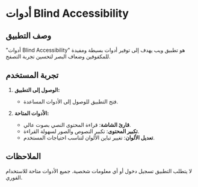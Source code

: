 # أدوات Blind Accessibility

## وصف التطبيق

"أدوات Blind Accessibility" هو تطبيق ويب يهدف إلى توفير أدوات بسيطة ومفيدة للمكفوفين وضعاف البصر لتحسين تجربة التصفح.

## تجربة المستخدم

1. **الوصول إلى التطبيق:**
   - فتح التطبيق للوصول إلى الأدوات المساعدة.

2. **الأدوات المتاحة:**
   - **قارئ الشاشة**: قراءة المحتوى النصي بصوت عالي.
   - **تكبير المحتوى**: تكبير النصوص والصور لسهولة القراءة.
   - **تعديل الألوان**: تغيير تباين الألوان لتناسب احتياجات المستخدم.

## الملاحظات

لا يتطلب التطبيق تسجيل دخول أو أي معلومات شخصية. جميع الأدوات متاحة للاستخدام الفوري.